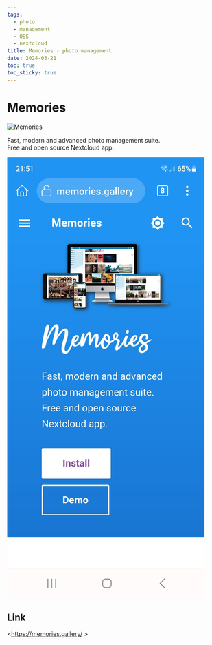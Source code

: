 ```yaml
---
tags:
  - photo
  - management
  - OSS
  - nextcloud
title: Memories - photo management
date: 2024-03-21
toc: true
toc_sticky: true
---
```


# Memories
![Memories](https://memories.gallery/assets/memories-title.svg)

Fast, modern and advanced photo management suite.  
Free and open source Nextcloud app.
 


![](../_asset/2024-03-21_memories_image_1.jpg)

## Link

<https://memories.gallery/ >